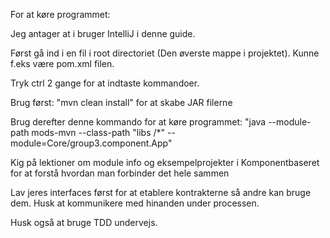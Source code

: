 For at køre programmet:

Jeg antager at i bruger IntelliJ i denne guide. 

Først gå ind i en fil i root directoriet (Den øverste mappe i projektet). Kunne f.eks være pom.xml filen.

Tryk ctrl 2 gange for at indtaste kommandoer.

Brug først: "mvn clean install" for at skabe JAR filerne

Brug derefter denne kommando for at køre programmet: "java --module-path mods-mvn --class-path "libs /*" --module=Core/group3.component.App"



Kig på lektioner om module info og eksempelprojekter i Komponentbaseret for at forstå hvordan man forbinder det hele sammen

Lav jeres interfaces først for at etablere kontrakterne så andre kan bruge dem. Husk at kommunikere med hinanden under processen.

Husk også at bruge TDD undervejs.
